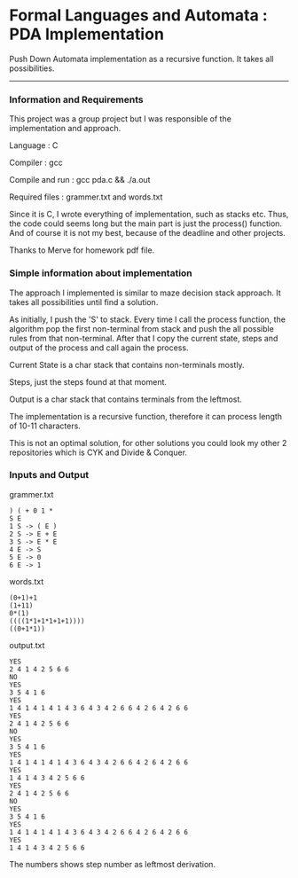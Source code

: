 # Formal Languages and Automata : PDA Implementation 
Push Down Automata implementation as a recursive function. It takes all possibilities. 

---
### Information and Requirements

This project was a group project but I was responsible of the implementation and approach.

Language : C

Compiler : gcc

Compile and run : gcc pda.c && ./a.out

Required files : grammer.txt and words.txt

Since it is C, I wrote everything of implementation, such as stacks etc. Thus, the code could seems long but the main part is just the process() function.
And of course it is not my best, because of the deadline and other projects.

Thanks to Merve for homework pdf file.

### Simple information about implementation
The approach I implemented is similar to maze decision stack approach. It takes all possibilities until find a solution. 

As initially, I push the 'S' to stack. Every time I call the process function, the algorithm pop the first non-terminal from stack and push the all possible rules from that non-terminal. After that I copy the current state, steps and output of the process and call again the process.


Current State is a char stack that contains non-terminals mostly.

Steps, just the steps found at that moment.

Output is a char stack that contains terminals from the leftmost.


The implementation is a recursive function, therefore it can process length of 10-11 characters.

This is not an optimal solution, for other solutions you could look my other 2 repositories which is CYK and Divide & Conquer.

### Inputs and Output
grammer.txt
```
) ( + 0 1 *
S E
1 S -> ( E )
2 S -> E + E
3 S -> E * E
4 E -> S
5 E -> 0
6 E -> 1
```
words.txt
```
(0+1)+1
(1+11)
0*(1)
((((1*1+1*1+1+1))))
((0+1*1))
```

output.txt

```
YES
2 4 1 4 2 5 6 6
NO
YES
3 5 4 1 6
YES
1 4 1 4 1 4 1 4 3 6 4 3 4 2 6 6 4 2 6 4 2 6 6
YES
2 4 1 4 2 5 6 6
NO
YES
3 5 4 1 6
YES
1 4 1 4 1 4 1 4 3 6 4 3 4 2 6 6 4 2 6 4 2 6 6
YES
1 4 1 4 3 4 2 5 6 6
YES
2 4 1 4 2 5 6 6
NO
YES
3 5 4 1 6
YES
1 4 1 4 1 4 1 4 3 6 4 3 4 2 6 6 4 2 6 4 2 6 6
YES
1 4 1 4 3 4 2 5 6 6
```

The numbers shows step number as leftmost derivation.